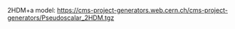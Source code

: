 2HDM+a model:
https://cms-project-generators.web.cern.ch/cms-project-generators/Pseudoscalar_2HDM.tgz
